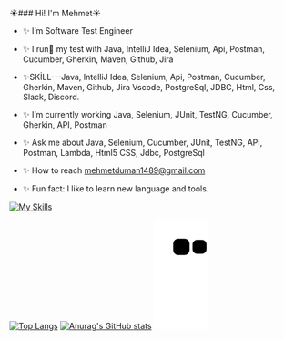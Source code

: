 ☀️### Hi! I'm Mehmet:sunny:

- :sparkles: I’m Software Test Engineer 
- :sparkles: I run:running: my test with Java, IntelliJ Idea, Selenium, Api, Postman, Cucumber, Gherkin, Maven, Github, Jira
- :sparkles:SKİLL---Java, IntelliJ Idea, Selenium, Api, Postman, Cucumber, Gherkin, Maven, Github, Jira Vscode, PostgreSql, JDBC, Html, Css, Slack, Discord. 
- :sparkles: I’m currently working Java, Selenium, JUnit, TestNG, Cucumber, Gherkin, API, Postman
- :sparkles: Ask me about Java, Selenium, Cucumber, JUnit, TestNG, API, Postman, Lambda, Html5 CSS, Jdbc, PostgreSql
- :sparkles: How to reach mehmetduman1489@gmail.com 

- :sparkles: Fun fact: I like to learn new language and tools.

 [![My Skills](https://skillicons.dev/icons?i=java,idea,selenium,gherkin,maven,postgres,vscode,html,css,git,github,discord,&theme=light)](https://skillicons.dev)


[![Top Langs](https://github-readme-stats.vercel.app/api/top-langs/?username=mehmetduman1489&langs_count=8)](https://github.com/mehmetduman1489/github-readme-stats)
[![Anurag's GitHub stats](https://github-readme-stats.vercel.app/api?username=mehmetduman1489)](https://github.com/mehmetduman1489/github-readme-stats)
![snake gif](https://github.com/mehmetduman1489/mehmetduman1489/blob/output/github-contribution-grid-snake.svg)



